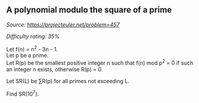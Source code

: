 A polynomial modulo the square of a prime
-----------------------------------------

*Source: https://projecteuler.net/problem=457*


*Difficulty rating: 35%*

Let f(n) = n<sup>2</sup> - 3n - 1.\
 Let p be a prime.\
 Let R(p) be the smallest positive integer n such that f(n) mod p<sup>2</sup> = 0
if such an integer n exists, otherwise R(p) = 0.

Let SR(L) be ∑R(p) for all primes not exceeding L.

Find SR(10<sup>7</sup>).
